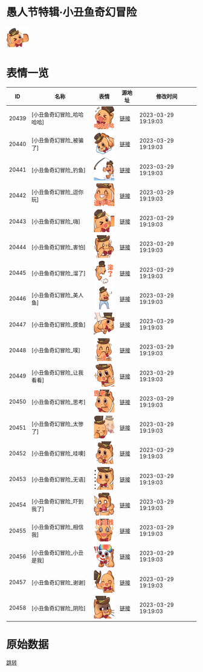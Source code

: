 # 愚人节特辑·小丑鱼奇幻冒险

<img src="./cover.png" height="60" alt="cover" />

# 表情一览

|ID|名称|表情|源地址|修改时间|
|----|----|----|----|----|
|20439|[小丑鱼奇幻冒险_哈哈哈哈]|<img src="./pic/020439_%5B小丑鱼奇幻冒险_哈哈哈哈%5D.png" height="60" alt="哈哈哈哈"/>|[链接](https://i0.hdslb.com/bfs/emote/947454a61b86c228eda7149f836b38554bf3bae6.png)|2023-03-29 19:19:03|
|20440|[小丑鱼奇幻冒险_被骗了]|<img src="./pic/020440_%5B小丑鱼奇幻冒险_被骗了%5D.png" height="60" alt="被骗了"/>|[链接](https://i0.hdslb.com/bfs/emote/339596842d34d74f889ef141d9d55ec461003a0b.png)|2023-03-29 19:19:03|
|20441|[小丑鱼奇幻冒险_钓鱼]|<img src="./pic/020441_%5B小丑鱼奇幻冒险_钓鱼%5D.png" height="60" alt="钓鱼"/>|[链接](https://i0.hdslb.com/bfs/emote/072f4fdfcdb39e28f5396d7396a12ed86aff13b2.png)|2023-03-29 19:19:03|
|20442|[小丑鱼奇幻冒险_逗你玩]|<img src="./pic/020442_%5B小丑鱼奇幻冒险_逗你玩%5D.png" height="60" alt="逗你玩"/>|[链接](https://i0.hdslb.com/bfs/emote/64475a8a218f5051e888a5d051ab045b3d2221f1.png)|2023-03-29 19:19:03|
|20443|[小丑鱼奇幻冒险_嗨]|<img src="./pic/020443_%5B小丑鱼奇幻冒险_嗨%5D.png" height="60" alt="嗨"/>|[链接](https://i0.hdslb.com/bfs/emote/248db982576ffe54e347fa0cf6e6cd748d7a23c7.png)|2023-03-29 19:19:03|
|20444|[小丑鱼奇幻冒险_害怕]|<img src="./pic/020444_%5B小丑鱼奇幻冒险_害怕%5D.png" height="60" alt="害怕"/>|[链接](https://i0.hdslb.com/bfs/emote/07b70c7fd1c072c44a2481296e63a0ca2721fb54.png)|2023-03-29 19:19:03|
|20445|[小丑鱼奇幻冒险_溜了]|<img src="./pic/020445_%5B小丑鱼奇幻冒险_溜了%5D.png" height="60" alt="溜了"/>|[链接](https://i0.hdslb.com/bfs/emote/89c3e126cc312834aa44a3341a88d1b1c1cd5606.png)|2023-03-29 19:19:03|
|20446|[小丑鱼奇幻冒险_美人鱼]|<img src="./pic/020446_%5B小丑鱼奇幻冒险_美人鱼%5D.png" height="60" alt="美人鱼"/>|[链接](https://i0.hdslb.com/bfs/emote/6a6859f6703957da10cc8f615506e06aec274aa3.png)|2023-03-29 19:19:03|
|20447|[小丑鱼奇幻冒险_摸鱼]|<img src="./pic/020447_%5B小丑鱼奇幻冒险_摸鱼%5D.png" height="60" alt="摸鱼"/>|[链接](https://i0.hdslb.com/bfs/emote/dbd5ad34e135743b34580a8239a69859c0d26ee9.png)|2023-03-29 19:19:03|
|20448|[小丑鱼奇幻冒险_噗]|<img src="./pic/020448_%5B小丑鱼奇幻冒险_噗%5D.png" height="60" alt="噗"/>|[链接](https://i0.hdslb.com/bfs/emote/d0e7238569ff20af851fe5b76c94db005e2f78f8.png)|2023-03-29 19:19:03|
|20449|[小丑鱼奇幻冒险_让我看看]|<img src="./pic/020449_%5B小丑鱼奇幻冒险_让我看看%5D.png" height="60" alt="让我看看"/>|[链接](https://i0.hdslb.com/bfs/emote/782baa3237dc15124e4224df5937033f9d0b251d.png)|2023-03-29 19:19:03|
|20450|[小丑鱼奇幻冒险_思考]|<img src="./pic/020450_%5B小丑鱼奇幻冒险_思考%5D.png" height="60" alt="思考"/>|[链接](https://i0.hdslb.com/bfs/emote/cc698f5a9e73a4db585dfe1fc9212c706947a2b2.png)|2023-03-29 19:19:03|
|20451|[小丑鱼奇幻冒险_太惨了]|<img src="./pic/020451_%5B小丑鱼奇幻冒险_太惨了%5D.png" height="60" alt="太惨了"/>|[链接](https://i0.hdslb.com/bfs/emote/8c044bf972f9a18b28211b73ed1582fc357e7296.png)|2023-03-29 19:19:03|
|20452|[小丑鱼奇幻冒险_哇噢]|<img src="./pic/020452_%5B小丑鱼奇幻冒险_哇噢%5D.png" height="60" alt="哇噢"/>|[链接](https://i0.hdslb.com/bfs/emote/10c0a0136617c194858d42a6bbab1cdea55efa29.png)|2023-03-29 19:19:03|
|20453|[小丑鱼奇幻冒险_无语]|<img src="./pic/020453_%5B小丑鱼奇幻冒险_无语%5D.png" height="60" alt="无语"/>|[链接](https://i0.hdslb.com/bfs/emote/6b2b06b997e4867b3c10204564ab4482916cd8ad.png)|2023-03-29 19:19:03|
|20454|[小丑鱼奇幻冒险_吓到我了]|<img src="./pic/020454_%5B小丑鱼奇幻冒险_吓到我了%5D.png" height="60" alt="吓到我了"/>|[链接](https://i0.hdslb.com/bfs/emote/ddb737c96c5e48db427725601308cfdaee572ba8.png)|2023-03-29 19:19:03|
|20455|[小丑鱼奇幻冒险_相信我]|<img src="./pic/020455_%5B小丑鱼奇幻冒险_相信我%5D.png" height="60" alt="相信我"/>|[链接](https://i0.hdslb.com/bfs/emote/f71dcd8518764aba6857791b0a08db5703d6b1ba.png)|2023-03-29 19:19:03|
|20456|[小丑鱼奇幻冒险_小丑是我]|<img src="./pic/020456_%5B小丑鱼奇幻冒险_小丑是我%5D.png" height="60" alt="小丑是我"/>|[链接](https://i0.hdslb.com/bfs/emote/bf6f8b974c30ac5f907b9dcbaef60775abb6e9f1.png)|2023-03-29 19:19:03|
|20457|[小丑鱼奇幻冒险_谢谢]|<img src="./pic/020457_%5B小丑鱼奇幻冒险_谢谢%5D.png" height="60" alt="谢谢"/>|[链接](https://i0.hdslb.com/bfs/emote/23f341df00eb6947632aeb026f973efd2ec018a5.png)|2023-03-29 19:19:03|
|20458|[小丑鱼奇幻冒险_阴险]|<img src="./pic/020458_%5B小丑鱼奇幻冒险_阴险%5D.png" height="60" alt="阴险"/>|[链接](https://i0.hdslb.com/bfs/emote/1db9ac6ada2e0c0ee54dddae0bfd2ae6e6892bee.png)|2023-03-29 19:19:03|

# 原始数据

[跳转](./raw.json)

